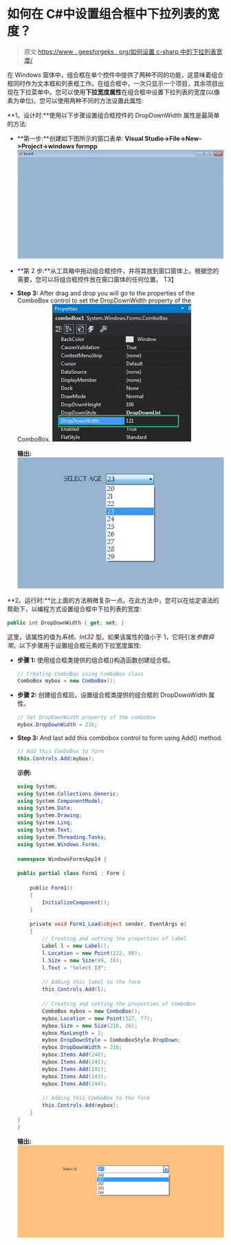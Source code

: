 # 如何在 C#中设置组合框中下拉列表的宽度？

> 原文:[https://www . geesforgeks . org/如何设置 c-sharp 中的下拉列表宽度/](https://www.geeksforgeeks.org/how-to-set-the-width-of-the-drop-down-list-in-the-combobox-in-c-sharp/)

在 Windows 窗体中，组合框在单个控件中提供了两种不同的功能，这意味着组合框同时作为文本框和列表框工作。在组合框中，一次只显示一个项目，其余项目出现在下拉菜单中。您可以使用**下拉宽度属性**在组合框中设置下拉列表的宽度(以像素为单位)。您可以使用两种不同的方法设置此属性:

**1。设计时:**使用以下步骤设置组合框控件的 DropDownWidth 属性是最简单的方法:

*   **第一步:**创建如下图所示的窗口表单:
    **Visual Studio->File->New->Project->windows formpp**
    ![](img/afa156ec2464f21793f6c33815a51193.png)
*   **第 2 步:**从工具箱中拖动组合框控件，并将其放到窗口窗体上。根据您的需要，您可以将组合框控件放在窗口窗体的任何位置。
    T3】
*   **Step 3:** After drag and drop you will go to the properties of the ComboBox control to set the DropDownWidth property of the ComboBox.
    ![](img/f07d3726a50810da7a200fd571835987.png)

    **输出:**
    ![](img/a2ac524e322d7c6946a3d49a242e7f8a.png)

**2。运行时:**比上面的方法稍微复杂一点。在此方法中，您可以在给定语法的帮助下，以编程方式设置组合框中下拉列表的宽度:

```cs
public int DropDownWidth { get; set; }
```

这里，该属性的值为*系统。Int32* 型。如果该属性的值小于 1，它将引发*参数异常*。以下步骤用于设置组合框元素的下拉宽度属性:

*   **步骤 1:** 使用组合框类提供的组合框()构造函数创建组合框。

    ```cs
    // Creating ComboBox using ComboBox class
    ComboBox mybox = new ComboBox();

    ```

*   **步骤 2:** 创建组合框后，设置组合框类提供的组合框的 DropDownWidth 属性。

    ```cs
    // Set DropDownWidth property of the combobox
    mybox.DropDownWidth = 216;

    ```

*   **Step 3:** And last add this combobox control to form using Add() method.

    ```cs
    // Add this ComboBox to form
    this.Controls.Add(mybox);

    ```

    **示例:**

    ```cs
    using System;
    using System.Collections.Generic;
    using System.ComponentModel;
    using System.Data;
    using System.Drawing;
    using System.Linq;
    using System.Text;
    using System.Threading.Tasks;
    using System.Windows.Forms;

    namespace WindowsFormsApp14 {

    public partial class Form1 : Form {

        public Form1()
        {
            InitializeComponent();
        }

        private void Form1_Load(object sender, EventArgs e)
        {
            // Creating and setting the properties of label
            Label l = new Label();
            l.Location = new Point(222, 80);
            l.Size = new Size(99, 18);
            l.Text = "Select Id";

            // Adding this label to the form
            this.Controls.Add(l);

            // Creating and setting the properties of comboBox
            ComboBox mybox = new ComboBox();
            mybox.Location = new Point(327, 77);
            mybox.Size = new Size(216, 26);
            mybox.MaxLength = 3;
            mybox.DropDownStyle = ComboBoxStyle.DropDown;
            mybox.DropDownWidth = 216;
            mybox.Items.Add(240);
            mybox.Items.Add(241);
            mybox.Items.Add(242);
            mybox.Items.Add(243);
            mybox.Items.Add(244);

            // Adding this ComboBox to the form
            this.Controls.Add(mybox);
        }
    }
    }
    ```

    **输出:**
    ![](img/6def1a7f7db856a743400911ab7f26c0.png)